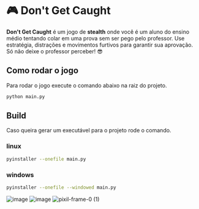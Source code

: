 # 🎮 Don't Get Caught

**Don't Get Caught** é um jogo de **stealth** onde você é um aluno do ensino médio tentando colar em uma prova sem ser pego pelo professor. Use estratégia, distrações e movimentos furtivos para garantir sua aprovação. Só não deixe o professor perceber! 😎

## Como rodar o jogo

Para rodar o jogo execute o comando abaixo na raiz do projeto.

```sh
python main.py
```

## Build

Caso queira gerar um executável para o projeto rode o comando.

### linux
```sh
pyinstaller --onefile main.py
```

### windows
```sh
pyinstaller --onefile --windowed main.py
```




![image](https://github.com/user-attachments/assets/56f9b198-c508-4a3c-b6cb-68bfa7f0eb09)
![image](https://github.com/user-attachments/assets/11cf65f3-01d8-4ebf-a023-9638c7838759)
![pixil-frame-0 (1)](https://github.com/user-attachments/assets/04423fbb-5c26-43dd-b76b-f530a7584f50)
